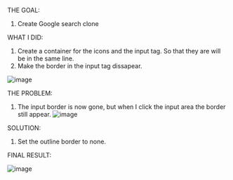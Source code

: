 THE GOAL:
1. Create Google search clone

WHAT I DID:
1. Create a container for the icons and the input tag. So that they are will be in the same line.
2. Make the border in the input tag dissapear.

![image](https://github.com/wahyu-nugroho-adji/google-search-clone/assets/135510326/5072fcf7-1e1f-462a-8902-8314cc5d4f6a)


THE PROBLEM:
1. The input border is now gone, but when I click the input area the border still appear.
![image](https://github.com/wahyu-nugroho-adji/google-search-clone/assets/135510326/85ea0504-0258-4cb8-a8e9-05230f28437d)


SOLUTION:
1. Set the outline border to none.

FINAL RESULT:

![image](https://github.com/wahyu-nugroho-adji/google-search-clone/assets/135510326/120f1997-311a-4e80-a7f2-055cda5a863c)
